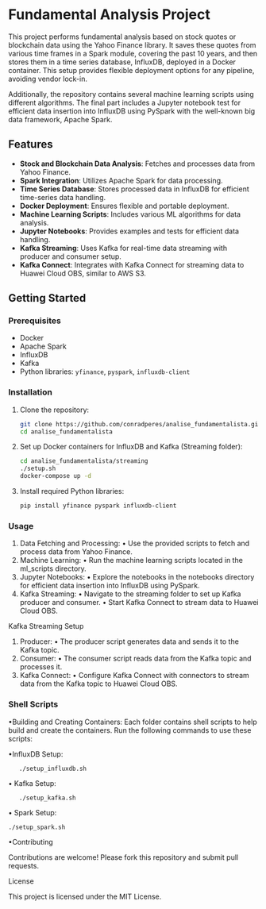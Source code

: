 # Fundamental Analysis Project

This project performs fundamental analysis based on stock quotes or blockchain data using the Yahoo Finance library. It saves these quotes from various time frames in a Spark module, covering the past 10 years, and then stores them in a time series database, InfluxDB, deployed in a Docker container. This setup provides flexible deployment options for any pipeline, avoiding vendor lock-in.

Additionally, the repository contains several machine learning scripts using different algorithms. The final part includes a Jupyter notebook test for efficient data insertion into InfluxDB using PySpark with the well-known big data framework, Apache Spark.

## Features

- **Stock and Blockchain Data Analysis**: Fetches and processes data from Yahoo Finance.
- **Spark Integration**: Utilizes Apache Spark for data processing.
- **Time Series Database**: Stores processed data in InfluxDB for efficient time-series data handling.
- **Docker Deployment**: Ensures flexible and portable deployment.
- **Machine Learning Scripts**: Includes various ML algorithms for data analysis.
- **Jupyter Notebooks**: Provides examples and tests for efficient data handling.
- **Kafka Streaming**: Uses Kafka for real-time data streaming with producer and consumer setup.
- **Kafka Connect**: Integrates with Kafka Connect for streaming data to Huawei Cloud OBS, similar to AWS S3.

## Getting Started

### Prerequisites

- Docker
- Apache Spark
- InfluxDB
- Kafka
- Python libraries: `yfinance`, `pyspark`, `influxdb-client`

### Installation

1. Clone the repository:
   ```sh
   git clone https://github.com/conradperes/analise_fundamentalista.git
   cd analise_fundamentalista

2.	Set up Docker containers for InfluxDB and Kafka (Streaming folder):
	```sh
	cd analise_fundamentalista/streaming
	./setup.sh
	docker-compose up -d

3.	Install required Python libraries:
	```sh
	pip install yfinance pyspark influxdb-client


### Usage

1.	Data Fetching and Processing:
•	Use the provided scripts to fetch and process data from Yahoo Finance.
2.	Machine Learning:
•	Run the machine learning scripts located in the ml_scripts directory.
3.	Jupyter Notebooks:
•	Explore the notebooks in the notebooks directory for efficient data insertion into InfluxDB using PySpark.
4.	Kafka Streaming:
•	Navigate to the streaming folder to set up Kafka producer and consumer.
•	Start Kafka Connect to stream data to Huawei Cloud OBS.

Kafka Streaming Setup

1.	Producer:
•	The producer script generates data and sends it to the Kafka topic.
2.	Consumer:
•	The consumer script reads data from the Kafka topic and processes it.
3.	Kafka Connect:
•	Configure Kafka Connect with connectors to stream data from the Kafka topic to Huawei Cloud OBS.

### Shell Scripts

•Building and Creating Containers: Each folder contains shell scripts to help build and create the containers. 
Run the following commands to use these scripts:

•InfluxDB Setup:

```cd analise_fundamentalista/influxdb
   ./setup_influxdb.sh
```
•	Kafka Setup:

```cd analise_fundamentalista/streaming
   ./setup_kafka.sh
```
•	Spark Setup:

```cd analise_fundamentalista/spark
./setup_spark.sh
```


•Contributing

Contributions are welcome! Please fork this repository and submit pull requests.

License

This project is licensed under the MIT License.


